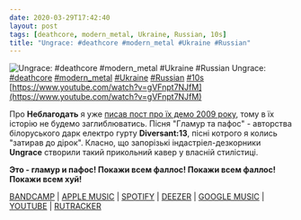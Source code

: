 ```yaml
---
date: 2020-03-29T17:42:40
layout: post
tags: [deathcore, modern_metal, Ukraine, Russian, 10s]
title: "Ungrace: #deathcore #modern_metal #Ukraine #Russian"
---
```

![Ungrace: #deathcore #modern_metal #Ukraine #Russian](https://i.ytimg.com/vi/gVFnpt7NJfM/hqdefault.jpg)
Ungrace: [#deathcore](/tags/#deathcore) [#modern_metal](/tags/#modern_metal) [#Ukraine](/tags/#Ukraine) [#Russian](/tags/#Russian) [#10s](/tags/#10s) [https://www.youtube.com/watch?v=gVFnpt7NJfM](https://www.youtube.com/watch?v=gVFnpt7NJfM)

Про **Неблагодать** я уже [писав пост про їх демо 2009 року](https://t.me/vast_space_unexplored/3429), тому в їх історію не будемо заглиблюватись. Пісня &quot;Гламур та пафос&quot; - авторства білоруського дарк електро гурту **Diversant:13**, пісні котрого я колись &quot;затирав до дірок&quot;. Класно, що запорізькі індастріел-дезкорники **Ungrace**  створили такий прикольний кавер у власній стилістиці.

__Это - гламур и пафос! Покажи всем фаллос!
Покажи всем фаллос! Покажи всем хуй!__

[BANDCAMP](https://ripplearts.bandcamp.com/album/glamour-pathos) | [APPLE MUSIC](https://music.apple.com/us/album/feed-the-demons/693033977) | [SPOTIFY](https://open.spotify.com/album/1nRmUmeADrE4nb22koA6Zw) | [DEEZER](https://www.deezer.com/album/6882493?utm_source=deezer&amp;utm_content=album-6882493&amp;utm_term=1601611822_1585492862&amp;utm_medium=web) | [GOOGLE MUSIC](https://play.google.com/music/m/Bmgavcxelwznz7j35k3wrka3qvy?t=Feed_The_Demons_-_UNGRACE) | [YOUTUBE](https://www.youtube.com/watch?v=23KsN56aVnk) | [RUTRACKER](https://rutracker.org/forum/viewtopic.php?t=4388502)